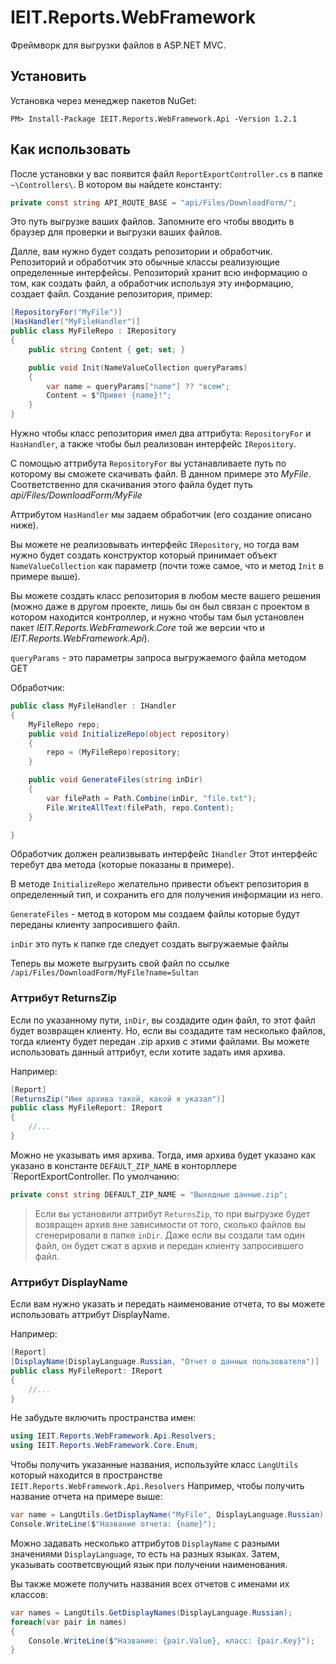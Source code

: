 # IEIT.Reports.WebFramework

Фреймворк для выгрузки файлов в ASP.NET MVC.

## Установить

Установка через менеджер пакетов NuGet:

```
PM> Install-Package IEIT.Reports.WebFramework.Api -Version 1.2.1
```

## Как использовать

После установки у вас появится файл `ReportExportController.cs` в папке `~\Controllers\`. В котором вы найдете константу:

```C#
private const string API_ROUTE_BASE = "api/Files/DownloadForm/";
```

Это путь выгрузке ваших файлов. Запомните его чтобы вводить в браузер для проверки и выгрузки ваших файлов. 

Далле, вам нужно будет создать репозитории и обработчик.
Репозиторий и обработчик это обычные классы реализующие определенные интерфейсы.
Репозиторий хранит всю информацию о том, как создать файл, а обработчик используя эту информацию, создает файл.
Создание репозитория, пример:

```C#
[RepositoryFor("MyFile")]
[HasHandler("MyFileHandler")]
public class MyFileRepo : IRepository
{
    public string Content { get; set; }

    public void Init(NameValueCollection queryParams)
    {
        var name = queryParams["name"] ?? "всем";
        Content = $"Привет {name}!";
    }
}
```

Нужно чтобы класс репозитория имел два аттрибута: `RepositoryFor` и `HasHandler`, а также чтобы был реализован
интерфейс `IRepository`.

C помощью аттрибута `RepositoryFor` вы устанавливаете путь по которому вы сможете скачивать файл. В данном примере это *MyFile*.
Соответственно для скачивания этого файла будет путь *api/Files/DownloadForm/MyFile*

Аттрибутом `HasHandler` мы задаем обработчик (его создание описано ниже).

Вы можете не реализовывать интерфейс `IRepository`, но тогда вам нужно будет создать конструктор который принимает объект `NameValueCollection` как параметр (почти тоже самое, что и метод `Init` в примере выше).

Вы можете создать класс репозитория в любом месте вашего решения (можно даже в другом проекте, лишь бы он был связан с проектом в котором находится контроллер, и нужно чтобы там был установлен пакет *IEIT.Reports.WebFramework.Core* той же версии что и *IEIT.Reports.WebFramework.Api*).

`queryParams` - это параметры запроса выгружаемого файла методом GET

Обработчик:

```C#
public class MyFileHandler : IHandler
{
    MyFileRepo repo;
    public void InitializeRepo(object repository)
    {
        repo = (MyFileRepo)repository;
    }

    public void GenerateFiles(string inDir)
    {
        var filePath = Path.Combine(inDir, "file.txt");
        File.WriteAllText(filePath, repo.Content);
    }

}
```

Обработчик должен реализвывать интерфейс `IHandler`
Этот интерфейс теребут два метода (которые показаны в примере).

В методе `InitializeRepo` желательно привести объект репозитория в определенный тип, и сохранить его
для получения информации из него.

`GenerateFiles` - метод в котором мы создаем файлы которые будут переданы клиенту запросившего файл.

`inDir` это путь к папке где следует создать выгружаемые файлы

Теперь вы можете выгрузить свой файл по ссылке `/api/Files/DownloadForm/MyFile?name=Sultan`


### Аттрибут ReturnsZip

Если по указанному пути, `inDir`, вы создадите один файл, то этот файл будет возвращен клиенту.
Но, если вы создадите там несколько файлов, тогда клиенту будет передан .zip архив с этими файлами.
Вы можете использовать данный аттрибут, если хотите задать имя архива.

Например:

```C#
[Report]
[ReturnsZip("Имя архива такой, какой я указал")]
public class MyFileReport: IReport
{
    //...
}
```


Можно не указывать имя архива. Тогда, имя архива будет указано как указано в константе `DEFAULT_ZIP_NAME`
в конторллере `ReportExportController. По умолчанию:

```C#
private const string DEFAULT_ZIP_NAME = "Выходные данные.zip";
```

> Если вы установили аттрибут `ReturnsZip`, то при выгрузке будет возвращен  архив
> вне зависимости от того, сколько файлов вы сгенерировали в папке `inDir`. Даже если
> вы создали там один файл, он будет сжат в архив и передан клиенту запросившего файл.

### Аттрибут DisplayName

Если вам нужно указать и передать наименование отчета, 
то вы можете использовать аттрибут DisplayName.

Например:

```C#
[Report]
[DisplayName(DisplayLanguage.Russian, "Отчет о данных пользователя")]
public class MyFileReport: IReport
{
    //...
}
```

Не забудьте включить пространства имен:

```C#
using IEIT.Reports.WebFramework.Api.Resolvers;
using IEIT.Reports.WebFramework.Core.Enum;
```


Чтобы получить указанные названия, используйте класс `LangUtils` который
находится в пространстве `IEIT.Reports.WebFramework.Api.Resolvers`
Например, чтобы получить название отчета на примере выше:

```C#
var name = LangUtils.GetDisplayName("MyFile", DisplayLanguage.Russian);
Console.WriteLine($"Название отчета: {name}");
```


Можно задавать несколько аттрибутов `DisplayName` с  разными значениями `DisplayLanguage`, то есть на разных языках.
Затем, указывать соответсвующий язык при получении наименования.


Вы также можете получить названия всех отчетов с именами их классов:
```C#
var names = LangUtils.GetDisplayNames(DisplayLanguage.Russian);
foreach(var pair in names)
{
	Console.WriteLine($"Название: {pair.Value}, класс: {pair.Key}");
}
```

